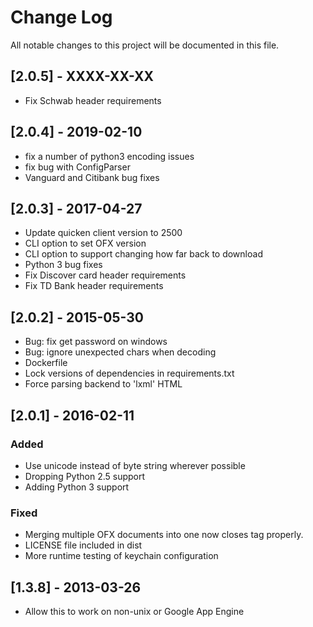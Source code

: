 # Change Log
All notable changes to this project will be documented in this file.

## [2.0.5] - XXXX-XX-XX
- Fix Schwab header requirements

## [2.0.4] - 2019-02-10
- fix a number of python3 encoding issues
- fix bug with ConfigParser
- Vanguard and Citibank bug fixes

## [2.0.3] - 2017-04-27
- Update quicken client version to 2500
- CLI option to set OFX version
- CLI option to support changing how far back to download
- Python 3 bug fixes
- Fix Discover card header requirements
- Fix TD Bank header requirements

## [2.0.2] - 2015-05-30
- Bug: fix get password on windows
- Bug: ignore unexpected chars when decoding
- Dockerfile
- Lock versions of dependencies in requirements.txt
- Force parsing backend to 'lxml' HTML

## [2.0.1] - 2016-02-11
### Added
- Use unicode instead of byte string wherever possible
- Dropping Python 2.5 support
- Adding Python 3 support
### Fixed
- Merging multiple OFX documents into one now closes tag properly.
- LICENSE file included in dist
- More runtime testing of keychain configuration

## [1.3.8] - 2013-03-26
- Allow this to work on non-unix or Google App Engine
